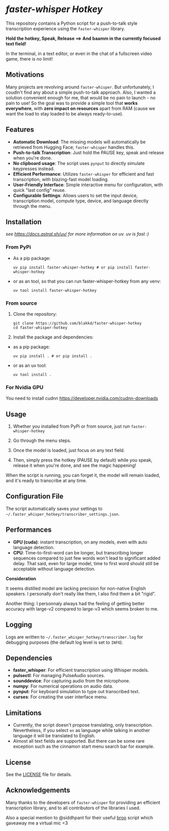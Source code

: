 # *faster-whisper Hotkey*

This repository contains a Python script for a push-to-talk style transcription experience using the `faster-whisper` library.

**Hold the hotkey, Speak, Release ==> And baamm in the currently focused text field!**

In the terminal, in a text editor, or even in the chat of a fullscreen video game, there is no limit!

## Motivations

Many projects are revolving around `faster-whisper`. But unfortunately, I coudln't find any about a simple push-to-talk approach.
Also, I wanted a solution convenient enough for me, that would be no pain to launch - no pain to use!
So the goal was to provide a simple tool that **works everywhere**, with **zero impact on resources** apart from RAM (cause we want the load to stay loaded to be always ready-to-use).

## Features

- **Automatic Download**: The missing models will automatically be retrieved from Hugging Face; `faster-whisper` handles this.
- **Push-to-talk Transcription**: Just hold the PAUSE key, speak and release when you're done.
- **No clipboard usage**: The script uses `pynput` to directly simulate keypresses instead.
- **Efficient Performance**: Utilizes `faster-whisper` for efficient and fast transcription, with blazing-fast model loading.
- **User-Friendly Interface**: Simple interactive menu for configuration, with quick "last config" reuse.
- **Configurable Settings**: Allows users to set the input device, transcription model, compute type, device, and language directly through the menu.

## Installation

*see https://docs.astral.sh/uv/ for more information on uv. uv is fast :\)*

### From PyPi

- As a pip package:
    ```
    uv pip install faster-whisper-hotkey # or pip install faster-whisper-hotkey
    ```

- or as an tool, so that you can run faster-whisper-hotkey from any venv:

    ```
    uv tool install faster-whisper-hotkey
    ```

### From source

1. Clone the repository:

    ```
    git clone https://github.com/blakkd/faster-whisper-hotkey
    cd faster-whisper-hotkey
    ```

2. Install the package and dependencies:

- as a pip package:

    ```
    uv pip install . # or pip install .
    ```

- or as an uv tool:

    ```
    uv tool install .
    ```

### For Nvidia GPU

You need to install cudnn https://developer.nvidia.com/cudnn-downloads

## Usage

1. Whether you installed from PyPi or from source, just run `faster-whisper-hotkey`
   
2. Go through the menu steps.
3. Once the model is loaded, just focus on any text field.
4. Then, simply press the hotkey (PAUSE by default) while you speak, release it when you're done, and see the magic happening!

When the script is running, you can forget it, the model will remain loaded, and it's ready to transcribe at any time.

## Configuration File

The script automatically saves your settings to `~/.faster_whisper_hotkey/transcriber_settings.json`.

## Performances

- **GPU (cuda)**: instant transcription, on any models, even with auto language detection.
- **CPU**: Time-to-first-word can be longer, but transcribing longer sequences compared to just few words won't lead to significant added delay. That said, even for large model, time to first word should still be acceptable without language detection.

**Consideration**

It seems distilled model are lacking precision for non-native English speakers. I personally don't really like them, I also find them a bit "rigid".

Another thing: I personnaly always had the feeling of getting better accuracy with large-v2 compared to large-v3 which seems broken to me.

## Logging

Logs are written to `~/.faster_whisper_hotkey/transcriber.log` for debugging purposes (the default log level is set to `INFO`).

## Dependencies

- **faster_whisper**: For efficient transcription using Whisper models.
- **pulsectl**: For managing PulseAudio sources.
- **sounddevice**: For capturing audio from the microphone.
- **numpy**: For numerical operations on audio data.
- **pynput**: For keyboard simulation to type out transcribed text.
- **curses**: For creating the user interface menu.

## Limitations

- Currently, the script doesn't propose translating, only transcription. Nevertheless, if you select `en` as language while talking in another language it will be translated to English.
- Almost all text fields are supported. But there can be some rare exception such as the cinnamon start menu search bar for example.

## License

See the [LICENSE](LICENSE.txt) file for details.

## Acknowledgements

Many thanks to the developers of `faster-whisper` for providing an efficient transcription library, and to all contributors of the libraries I used.

Also a special mention to @siddhpant for their useful [broo](https://github.com/siddhpant/broo) script which gaveaway me a virtual mic <3